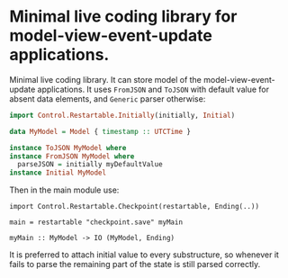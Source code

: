 # Minimal live coding library for model-view-event-update applications.

Minimal live coding library.
It can store model of the model-view-event-update applications.
It uses `FromJSON` and `ToJSON` with default value
for absent data elements, and `Generic` parser otherwise:

```haskell
import Control.Restartable.Initially(initially, Initial)

data MyModel = Model { timestamp :: UTCTime }

instance ToJSON MyModel where
instance FromJSON MyModel where
  parseJSON = initially myDefaultValue
instance Initial MyModel
```

Then in the main module use:

```
import Control.Restartable.Checkpoint(restartable, Ending(..))

main = restartable "checkpoint.save" myMain

myMain :: MyModel -> IO (MyModel, Ending)
```

It is preferred to attach initial value to every substructure,
so whenever it fails to parse the remaining part of the state is still parsed correctly.


